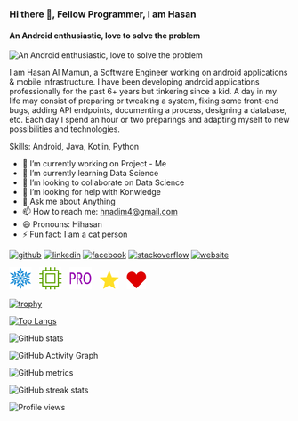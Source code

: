 ### Hi there 👋, Fellow Programmer, I am Hasan
#### An Android enthusiastic, love to solve the problem
![An Android enthusiastic, love to solve the problem](https://arturssmirnovs.github.io/github-profile-readme-generator/images/banner.png)

I am Hasan Al Mamun, a Software Engineer working on android applications & mobile infrastructure. I have been developing android applications professionally for the past 6+ years but tinkering since a kid. A day in my life may consist of preparing or tweaking a system, fixing some front-end bugs, adding API endpoints, documenting a process, designing a database, etc. Each day I spend an hour or two preparings and adapting myself to new possibilities and technologies.

Skills: Android, Java, Kotlin, Python

- 🔭 I’m currently working on Project - Me 
- 🌱 I’m currently learning Data Science 
- 👯 I’m looking to collaborate on Data Science 
- 🤔 I’m looking for help with Konwledge 
- 💬 Ask me about Anything 
- 📫 How to reach me: hnadim4@gmail.com 
- 😄 Pronouns: Hihasan 
- ⚡ Fun fact: I am a cat person 


[<img src='https://cdn.jsdelivr.net/npm/simple-icons@3.0.1/icons/github.svg' alt='github' height='40'>](https://github.com/hihasan)  [<img src='https://cdn.jsdelivr.net/npm/simple-icons@3.0.1/icons/linkedin.svg' alt='linkedin' height='40'>](https://www.linkedin.com/in/hihasan//)  [<img src='https://cdn.jsdelivr.net/npm/simple-icons@3.0.1/icons/facebook.svg' alt='facebook' height='40'>](https://www.facebook.com/hnadim4)  [<img src='https://cdn.jsdelivr.net/npm/simple-icons@3.0.1/icons/stackoverflow.svg' alt='stackoverflow' height='40'>](https://stackoverflow.com/users/1325615/hasan)  [<img src='https://cdn.jsdelivr.net/npm/simple-icons@3.0.1/icons/icloud.svg' alt='website' height='40'>](http://hihasan.xyz/)  

<a href='https://archiveprogram.github.com/'><img src='https://raw.githubusercontent.com/acervenky/animated-github-badges/master/assets/acbadge.gif' width='40' height='40'></a> <a href='https://docs.github.com/en/developers'><img src='https://raw.githubusercontent.com/acervenky/animated-github-badges/master/assets/devbadge.gif' width='40' height='40'></a> <a href='https://github.com/pricing'><img src='https://raw.githubusercontent.com/acervenky/animated-github-badges/master/assets/pro.gif' width='40' height='40'></a> <a href='https://stars.github.com/'><img src='https://raw.githubusercontent.com/acervenky/animated-github-badges/master/assets/starbadge.gif' width='35' height='35'></a> <a href='https://docs.github.com/en/github/supporting-the-open-source-community-with-github-sponsors'><img src='https://raw.githubusercontent.com/acervenky/animated-github-badges/master/assets/sponsorbadge.gif' width='35' height='35'></a> 

[![trophy](https://github-profile-trophy.vercel.app/?username=hihasan)](https://github.com/ryo-ma/github-profile-trophy)

[![Top Langs](https://github-readme-stats.vercel.app/api/top-langs/?username=hihasan)](https://github.com/anuraghazra/github-readme-stats)

![GitHub stats](https://github-readme-stats.vercel.app/api?username=hihasan&show_icons=true)  

![GitHub Activity Graph](https://activity-graph.herokuapp.com/graph?username=hihasan)  

![GitHub metrics](https://metrics.lecoq.io/hihasan)  

![GitHub streak stats](https://github-readme-streak-stats.herokuapp.com/?user=hihasan)  

![Profile views](https://gpvc.arturio.dev/hihasan)  
